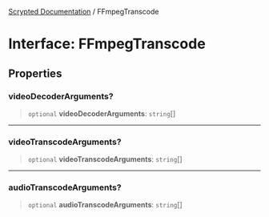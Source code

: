 [Scrypted Documentation](../globals.md) / FFmpegTranscode

# Interface: FFmpegTranscode

## Properties

### videoDecoderArguments?

> `optional` **videoDecoderArguments**: `string`[]

***

### videoTranscodeArguments?

> `optional` **videoTranscodeArguments**: `string`[]

***

### audioTranscodeArguments?

> `optional` **audioTranscodeArguments**: `string`[]
